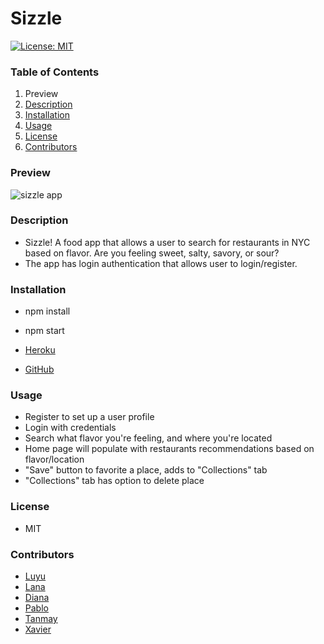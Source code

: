 # Sizzle

[![License: MIT](https://img.shields.io/badge/License-MIT-yellow.svg)](https://opensource.org/licenses/MIT)

### Table of Contents

1. Preview
2. [Description](#description)
3. [Installation](#installation)
4. [Usage](#usage)
5. [License](#license)
6. [Contributors](#contributors)

### Preview

![sizzle app](/assets/sizzle.gif)

### Description

- Sizzle! A food app that allows a user to search for restaurants in NYC based on flavor. Are you feeling sweet, salty, savory, or sour?
- The app has login authentication that allows user to login/register.

### Installation

- npm install
- npm start

- [Heroku](https://sizzle-app.herokuapp.com/)
- [GitHub](https://github.com/DEG18/Sizzle)

### Usage

- Register to set up a user profile
- Login with credentials
- Search what flavor you're feeling, and where you're located
- Home page will populate with restaurants recommendations based on flavor/location
- "Save" button to favorite a place, adds to "Collections" tab
- "Collections" tab has option to delete place

### License

- MIT

### Contributors

- [Luyu](https://github.com/DEG18)
- [Lana](https://github.com/drlanah)
- [Diana](https://github.com/dianapulatova)
- [Pablo](https://github.com/ColumCOD1)
- [Tanmay](https://github.com/tsarker921)
- [Xavier](https://github.com/xj96)
